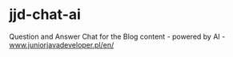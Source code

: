 # jjd-chat-ai
Question and Answer Chat for the Blog content - powered by AI - www.juniorjavadeveloper.pl/en/
